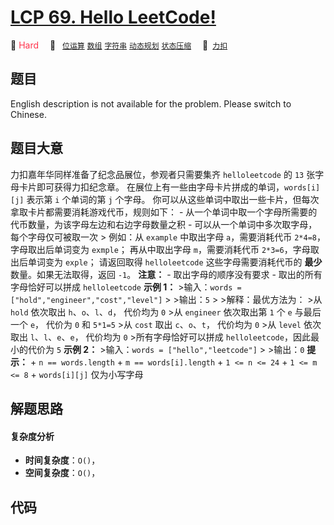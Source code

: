 # [LCP 69. Hello LeetCode!](https://2xiao.github.io/leetcode-js/lcp/LCP_69.html)

🔴 <font color=#ff334b>Hard</font>&emsp; 🔖&ensp; [`位运算`](/tag/bit-manipulation.md) [`数组`](/tag/array.md) [`字符串`](/tag/string.md) [`动态规划`](/tag/dynamic-programming.md) [`状态压缩`](/tag/bitmask.md)&emsp; 🔗&ensp;[`力扣`](https://leetcode.cn/problems/rMeRt2)

## 题目

English description is not available for the problem. Please switch to
Chinese.


## 题目大意

力扣嘉年华同样准备了纪念品展位，参观者只需要集齐 `helloleetcode` 的 `13` 张字母卡片即可获得力扣纪念章。
在展位上有一些由字母卡片拼成的单词，`words[i][j]` 表示第 `i` 个单词的第 `j` 个字母。
你可以从这些单词中取出一些卡片，但每次拿取卡片都需要消耗游戏代币，规则如下： \- 从一个单词中取一个字母所需要的代币数量，为该字母左边和右边字母数量之积
\- 可以从一个单词中多次取字母，每个字母仅可被取一次 > 例如：从 `example` 中取出字母 `a`，需要消耗代币
`2*4=8`，字母取出后单词变为 `exmple`； 再从中取出字母 `m`，需要消耗代币 `2*3=6`，字母取出后单词变为 `exple`；
请返回取得 `helloleetcode` 这些字母需要消耗代币的 **最少** 数量。如果无法取得，返回 `-1`。 **注意：** \-
取出字母的顺序没有要求 \- 取出的所有字母恰好可以拼成 `helloleetcode` **示例 1：** >输入：`words =
["hold","engineer","cost","level"]` > >输出：`5` > >解释：最优方法为： >从 `hold` 依次取出
`h`、`o`、`l`、`d`， 代价均为 `0` >从 `engineer` 依次取出第 `1` 个 `e` 与最后一个 `e`， 代价为 `0` 和
`5*1=5` >从 `cost` 取出 `c`、`o`、`t`， 代价均为 `0` >从 `level` 依次取出 `l`、`l`、`e`、`e`，
代价均为 `0` >所有字母恰好可以拼成 `helloleetcode`，因此最小的代价为 `5` **示例 2：** >输入：`words =
["hello","leetcode"]` > >输出：`0` **提示：** \+ `n == words.length` \+ `m ==
words[i].length` \+ `1 <= n <= 24` \+ `1 <= m <= 8` \+ `words[i][j]` 仅为小写字母


## 解题思路

#### 复杂度分析

- **时间复杂度**：`O()`，
- **空间复杂度**：`O()`，

## 代码

```javascript

```